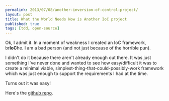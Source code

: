 ```yaml
---
permalink: 2013/07/08/another-inversion-of-control-project/
layout: post
title: What the World Needs Now is Another IoC project
published: true
tags: [tdd, open-source]
---
```


Ok, I admit it. In a moment of weakness I created an IoC framework, br**IoC**he.
I am a bad person (and not just because of the horrible pun).

I didn't do it because there aren't already enough out there. It was just
something I've never done and wanted to see how easy/difficult it was to create
a minimal viable, simplest-thing-that-could-possibly-work framework which was
just enough to support the requirements I had at the time.

Turns out it was easy!

Here's the [github repo](https://github.com/deejaygraham/brioche).
